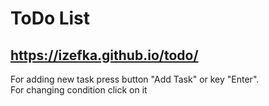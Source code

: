# ToDo List
## https://izefka.github.io/todo/
For adding new task press button "Add Task" or key "Enter".\
For changing condition click on it

